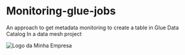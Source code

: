 # Monitoring-glue-jobs
An approach to get metadata monitoring to create a table in Glue Data Catalog
In a data mesh project

![Logo da Minha Empresa]([https://exemplo.com/logo.png](https://github.com/matheusnery/Monitoring-glue-jobs/blob/main/log-monitoring.png))
